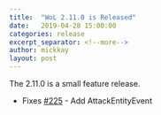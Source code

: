 ```yaml
---
title:  "WoL 2.11.0 is Released"
date:   2019-04-28 15:00:00
categories: release
excerpt_separator: <!--more-->
author: mickkay
layout: post
---
```

The 2.11.0 is a small feature release.
<!--more-->
* Fixes [#225](https://github.com/wizards-of-lua/wizards-of-lua/issues/225) - Add AttackEntityEvent
